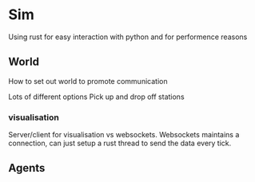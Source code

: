 # Sim

Using rust for easy interaction with python and for performence reasons

## World

How to set out world to promote communication

Lots of different options
Pick up and drop off stations

### visualisation

Server/client for visualisation vs websockets.
Websockets maintains a connection, can just setup a rust thread to send the data every tick.

## Agents
